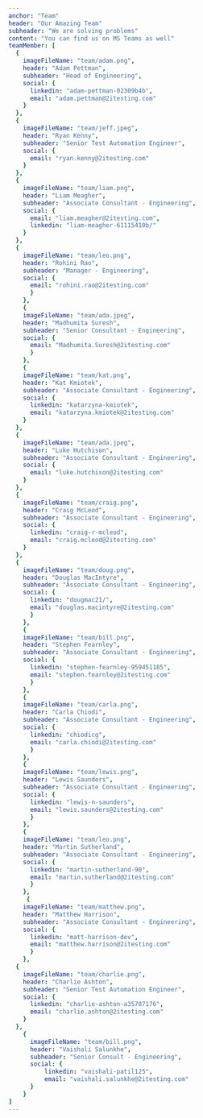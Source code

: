 ```yaml
---
anchor: "Team"
header: "Our Amazing Team"
subheader: "We are solving problems"
content: "You can find us on MS Teams as well"
teamMember: [
  {
    imageFileName: "team/adam.png",
    header: "Adam Pettman",
    subheader: "Head of Engineering",
    social: {
      linkedin: "adam-pettman-02309b4b",
      email: "adam.pettman@2itesting.com"
    }
  },
  {
    imageFileName: "team/jeff.jpeg",
    header: "Ryan Kenny",
    subheader: "Senior Test Automation Engineer",
    social: {
      email: "ryan.kenny@2itesting.com"
    }
  },
  {
    imageFileName: "team/liam.png",
    header: "Liam Meagher",
    subheader: "Associate Consultant - Engineering",
    social: {
      email: "liam.meagher@2itesting.com",
      linkedin: "liam-meagher-61115410b/"
    }
  },
  {
    imageFileName: "team/leo.png",
    header: "Rohini Rao",
    subheader: "Manager - Engineering",
    social: {
      email: "rohini.rao@2itesting.com"
      }
    },
    {
    imageFileName: "team/ada.jpeg",
    header: "Madhumita Suresh",
    subheader: "Senior Consultant - Engineering",
    social: {
      email: "Madhumita.Suresh@2itesting.com"
      }
    },
    {
    imageFileName: "team/kat.png",
    header: "Kat Kmiotek",
    subheader: "Associate Consultant - Engineering",
    social: {
      linkedin: "katarzyna-kmiotek",
      email: "katarzyna.kmiotek@2itesting.com"
    }
  },
  {
    imageFileName: "team/ada.jpeg",
    header: "Luke Hutchison",
    subheader: "Associate Consultant - Engineering",
    social: {
      email: "luke.hutchison@2itesting.com"
    }
  },
  {
    imageFileName: "team/craig.png",
    header: "Craig McLeod",
    subheader: "Associate Consultant - Engineering",
    social: {
      linkedin: "craig-r-mcleod",
      email: "craig.mcleod@2itesting.com"
    }
  },
  {
    imageFileName: "team/doug.png",
    header: "Douglas MacIntyre",
    subheader: "Associate Consultant - Engineering",
    social: {
      linkedin: "dougmac21/",
      email: "douglas.macintyre@2itesting.com"
      }
    },
    {
    imageFileName: "team/bill.png",
    header: "Stephen Fearnley",
    subheader: "Associate Consultant - Engineering",
    social: {
      linkedin: "stephen-fearnley-959451185",
      email: "stephen.fearnley@2itesting.com"
      }
    },
    {
    imageFileName: "team/carla.png",
    header: "Carla Chiodi",
    subheader: "Associate Consultant - Engineering",
    social: {
      linkedin: "chiodicg",
      email: "carla.chiodi@2itesting.com"
      }
    },
    {
    imageFileName: "team/lewis.png",
    header: "Lewis Saunders",
    subheader: "Associate Consultant - Engineering",
    social: {
      linkedin: "lewis-n-saunders",
      email: "lewis.saunders@2itesting.com"
      }
    },
    {
    imageFileName: "team/leo.png",
    header: "Martin Sutherland",
    subheader: "Associate Consultant - Engineering",
    social: {
      linkedin: "martin-sutherland-90",
      email: "martin.sutherland@2itesting.com"
      }
    },
     {
    imageFileName: "team/matthew.png",
    header: "Matthew Harrison",
    subheader: "Associate Consultant - Engineering",
    social: {
      linkedin: "matt-harrison-dev",
      email: "matthew.harrison@2itesting.com"
      }
    },
  {
    imageFileName: "team/charlie.png",
    header: "Charlie Ashton",
    subheader: "Senior Test Automation Engineer",
    social: {
      linkedin: "charlie-ashton-a35787176",
      email: "charlie.ashton@2itesting.com"
    }
  },
    {
      imageFileName: "team/bill.png",
      header: "Vaishali Salunkhe",
      subheader: "Senior Consult - Engineering",
      social: {
          linkedin: "vaishali-patil125",
          email: "vaishali.salunkhe@2itesting.com"
      }
    }
]
---
```

